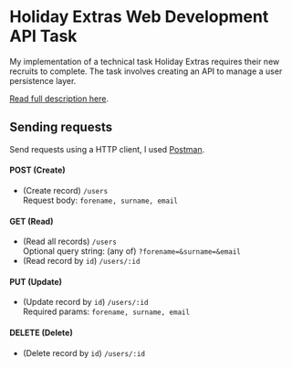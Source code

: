 # Holiday Extras Web Development API Task

My implementation of a technical task Holiday Extras requires their new recruits to complete. The task involves creating an API to manage a user persistence layer.

[Read full description here](https://github.com/holidayextras/culture/blob/master/recruitment/developer-API-task.md).


## Sending requests
Send requests using a HTTP client, I used [Postman](https://www.getpostman.com/).

#### POST (Create)
- (Create record) `/users` <br/> Request body: `forename, surname, email`
#### GET (Read)
- (Read all records) `/users` <br/> Optional query string: (any of) `?forename=&surname=&email`
- (Read record by `id`) `/users/:id` 
#### PUT (Update)
- (Update record by `id`) `/users/:id` <br/> Required params: `forename, surname, email`
#### DELETE (Delete)
- (Delete record by `id`) `/users/:id`

